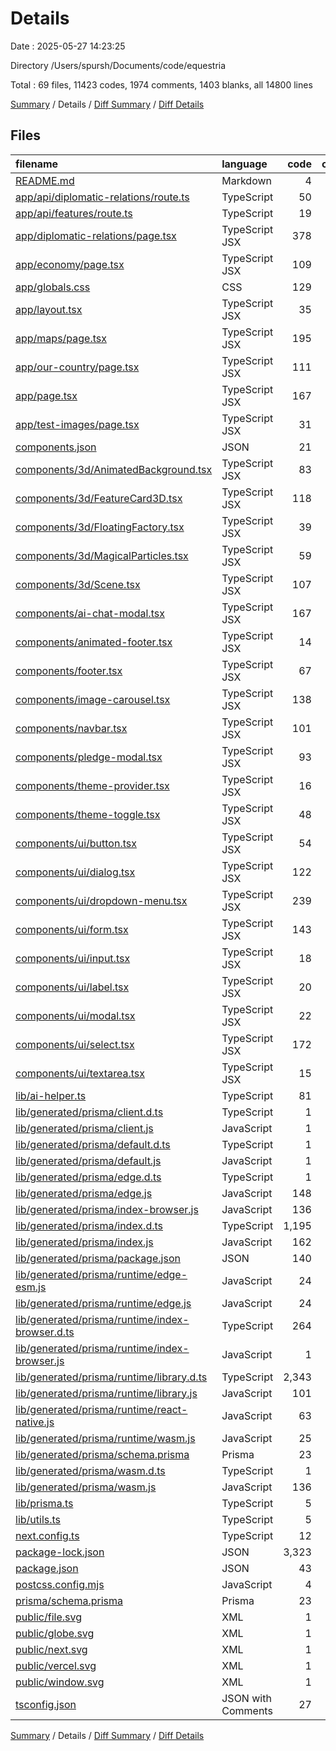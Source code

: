 # Details

Date : 2025-05-27 14:23:25

Directory /Users/spursh/Documents/code/equestria

Total : 69 files,  11423 codes, 1974 comments, 1403 blanks, all 14800 lines

[Summary](results.md) / Details / [Diff Summary](diff.md) / [Diff Details](diff-details.md)

## Files
| filename | language | code | comment | blank | total |
| :--- | :--- | ---: | ---: | ---: | ---: |
| [README.md](/README.md) | Markdown | 4 | 0 | 1 | 5 |
| [app/api/diplomatic-relations/route.ts](/app/api/diplomatic-relations/route.ts) | TypeScript | 50 | 0 | 7 | 57 |
| [app/api/features/route.ts](/app/api/features/route.ts) | TypeScript | 19 | 0 | 2 | 21 |
| [app/diplomatic-relations/page.tsx](/app/diplomatic-relations/page.tsx) | TypeScript JSX | 378 | 0 | 33 | 411 |
| [app/economy/page.tsx](/app/economy/page.tsx) | TypeScript JSX | 109 | 0 | 13 | 122 |
| [app/globals.css](/app/globals.css) | CSS | 129 | 1 | 9 | 139 |
| [app/layout.tsx](/app/layout.tsx) | TypeScript JSX | 35 | 0 | 4 | 39 |
| [app/maps/page.tsx](/app/maps/page.tsx) | TypeScript JSX | 195 | 0 | 19 | 214 |
| [app/our-country/page.tsx](/app/our-country/page.tsx) | TypeScript JSX | 111 | 0 | 15 | 126 |
| [app/page.tsx](/app/page.tsx) | TypeScript JSX | 167 | 0 | 17 | 184 |
| [app/test-images/page.tsx](/app/test-images/page.tsx) | TypeScript JSX | 31 | 0 | 2 | 33 |
| [components.json](/components.json) | JSON | 21 | 0 | 0 | 21 |
| [components/3d/AnimatedBackground.tsx](/components/3d/AnimatedBackground.tsx) | TypeScript JSX | 83 | 3 | 8 | 94 |
| [components/3d/FeatureCard3D.tsx](/components/3d/FeatureCard3D.tsx) | TypeScript JSX | 118 | 8 | 14 | 140 |
| [components/3d/FloatingFactory.tsx](/components/3d/FloatingFactory.tsx) | TypeScript JSX | 39 | 5 | 7 | 51 |
| [components/3d/MagicalParticles.tsx](/components/3d/MagicalParticles.tsx) | TypeScript JSX | 59 | 2 | 6 | 67 |
| [components/3d/Scene.tsx](/components/3d/Scene.tsx) | TypeScript JSX | 107 | 2 | 6 | 115 |
| [components/ai-chat-modal.tsx](/components/ai-chat-modal.tsx) | TypeScript JSX | 167 | 0 | 17 | 184 |
| [components/animated-footer.tsx](/components/animated-footer.tsx) | TypeScript JSX | 14 | 0 | 2 | 16 |
| [components/footer.tsx](/components/footer.tsx) | TypeScript JSX | 67 | 0 | 5 | 72 |
| [components/image-carousel.tsx](/components/image-carousel.tsx) | TypeScript JSX | 138 | 0 | 14 | 152 |
| [components/navbar.tsx](/components/navbar.tsx) | TypeScript JSX | 101 | 0 | 9 | 110 |
| [components/pledge-modal.tsx](/components/pledge-modal.tsx) | TypeScript JSX | 93 | 0 | 28 | 121 |
| [components/theme-provider.tsx](/components/theme-provider.tsx) | TypeScript JSX | 16 | 0 | 2 | 18 |
| [components/theme-toggle.tsx](/components/theme-toggle.tsx) | TypeScript JSX | 48 | 1 | 9 | 58 |
| [components/ui/button.tsx](/components/ui/button.tsx) | TypeScript JSX | 54 | 0 | 6 | 60 |
| [components/ui/dialog.tsx](/components/ui/dialog.tsx) | TypeScript JSX | 122 | 0 | 14 | 136 |
| [components/ui/dropdown-menu.tsx](/components/ui/dropdown-menu.tsx) | TypeScript JSX | 239 | 0 | 19 | 258 |
| [components/ui/form.tsx](/components/ui/form.tsx) | TypeScript JSX | 143 | 0 | 25 | 168 |
| [components/ui/input.tsx](/components/ui/input.tsx) | TypeScript JSX | 18 | 0 | 4 | 22 |
| [components/ui/label.tsx](/components/ui/label.tsx) | TypeScript JSX | 20 | 0 | 5 | 25 |
| [components/ui/modal.tsx](/components/ui/modal.tsx) | TypeScript JSX | 22 | 0 | 2 | 24 |
| [components/ui/select.tsx](/components/ui/select.tsx) | TypeScript JSX | 172 | 0 | 14 | 186 |
| [components/ui/textarea.tsx](/components/ui/textarea.tsx) | TypeScript JSX | 15 | 0 | 4 | 19 |
| [lib/ai-helper.ts](/lib/ai-helper.ts) | TypeScript | 81 | 0 | 16 | 97 |
| [lib/generated/prisma/client.d.ts](/lib/generated/prisma/client.d.ts) | TypeScript | 1 | 0 | 0 | 1 |
| [lib/generated/prisma/client.js](/lib/generated/prisma/client.js) | JavaScript | 1 | 2 | 1 | 4 |
| [lib/generated/prisma/default.d.ts](/lib/generated/prisma/default.d.ts) | TypeScript | 1 | 0 | 0 | 1 |
| [lib/generated/prisma/default.js](/lib/generated/prisma/default.js) | JavaScript | 1 | 2 | 1 | 4 |
| [lib/generated/prisma/edge.d.ts](/lib/generated/prisma/edge.d.ts) | TypeScript | 1 | 0 | 0 | 1 |
| [lib/generated/prisma/edge.js](/lib/generated/prisma/edge.js) | JavaScript | 148 | 21 | 27 | 196 |
| [lib/generated/prisma/index-browser.js](/lib/generated/prisma/index-browser.js) | JavaScript | 136 | 21 | 26 | 183 |
| [lib/generated/prisma/index.d.ts](/lib/generated/prisma/index.d.ts) | TypeScript | 1,195 | 943 | 286 | 2,424 |
| [lib/generated/prisma/index.js](/lib/generated/prisma/index.js) | JavaScript | 162 | 23 | 32 | 217 |
| [lib/generated/prisma/package.json](/lib/generated/prisma/package.json) | JSON | 140 | 0 | 0 | 140 |
| [lib/generated/prisma/runtime/edge-esm.js](/lib/generated/prisma/runtime/edge-esm.js) | JavaScript | 24 | 3 | 8 | 35 |
| [lib/generated/prisma/runtime/edge.js](/lib/generated/prisma/runtime/edge.js) | JavaScript | 24 | 3 | 8 | 35 |
| [lib/generated/prisma/runtime/index-browser.d.ts](/lib/generated/prisma/runtime/index-browser.d.ts) | TypeScript | 264 | 20 | 87 | 371 |
| [lib/generated/prisma/runtime/index-browser.js](/lib/generated/prisma/runtime/index-browser.js) | JavaScript | 1 | 14 | 2 | 17 |
| [lib/generated/prisma/runtime/library.d.ts](/lib/generated/prisma/runtime/library.d.ts) | TypeScript | 2,343 | 846 | 459 | 3,648 |
| [lib/generated/prisma/runtime/library.js](/lib/generated/prisma/runtime/library.js) | JavaScript | 101 | 16 | 30 | 147 |
| [lib/generated/prisma/runtime/react-native.js](/lib/generated/prisma/runtime/react-native.js) | JavaScript | 63 | 5 | 16 | 84 |
| [lib/generated/prisma/runtime/wasm.js](/lib/generated/prisma/runtime/wasm.js) | JavaScript | 25 | 3 | 8 | 36 |
| [lib/generated/prisma/schema.prisma](/lib/generated/prisma/schema.prisma) | Prisma | 23 | 4 | 6 | 33 |
| [lib/generated/prisma/wasm.d.ts](/lib/generated/prisma/wasm.d.ts) | TypeScript | 1 | 0 | 0 | 1 |
| [lib/generated/prisma/wasm.js](/lib/generated/prisma/wasm.js) | JavaScript | 136 | 21 | 26 | 183 |
| [lib/prisma.ts](/lib/prisma.ts) | TypeScript | 5 | 1 | 5 | 11 |
| [lib/utils.ts](/lib/utils.ts) | TypeScript | 5 | 0 | 2 | 7 |
| [next.config.ts](/next.config.ts) | TypeScript | 12 | 0 | 3 | 15 |
| [package-lock.json](/package-lock.json) | JSON | 3,323 | 0 | 1 | 3,324 |
| [package.json](/package.json) | JSON | 43 | 0 | 1 | 44 |
| [postcss.config.mjs](/postcss.config.mjs) | JavaScript | 4 | 0 | 2 | 6 |
| [prisma/schema.prisma](/prisma/schema.prisma) | Prisma | 23 | 4 | 7 | 34 |
| [public/file.svg](/public/file.svg) | XML | 1 | 0 | 0 | 1 |
| [public/globe.svg](/public/globe.svg) | XML | 1 | 0 | 0 | 1 |
| [public/next.svg](/public/next.svg) | XML | 1 | 0 | 0 | 1 |
| [public/vercel.svg](/public/vercel.svg) | XML | 1 | 0 | 0 | 1 |
| [public/window.svg](/public/window.svg) | XML | 1 | 0 | 0 | 1 |
| [tsconfig.json](/tsconfig.json) | JSON with Comments | 27 | 0 | 1 | 28 |

[Summary](results.md) / Details / [Diff Summary](diff.md) / [Diff Details](diff-details.md)